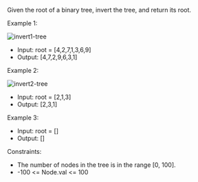 Given the root of a binary tree, invert the tree, and return its root.

Example 1:

![invert1-tree](https://github.com/user-attachments/assets/939c4c5f-8f31-4c26-b6b7-dc602c33a771)

- Input: root = [4,2,7,1,3,6,9]
- Output: [4,7,2,9,6,3,1]

Example 2:

![invert2-tree](https://github.com/user-attachments/assets/211b5354-229f-4689-bb76-15348c1d012a)

- Input: root = [2,1,3]
- Output: [2,3,1]

Example 3:
- Input: root = []
- Output: []

Constraints:
- The number of nodes in the tree is in the range [0, 100].
- -100 <= Node.val <= 100
